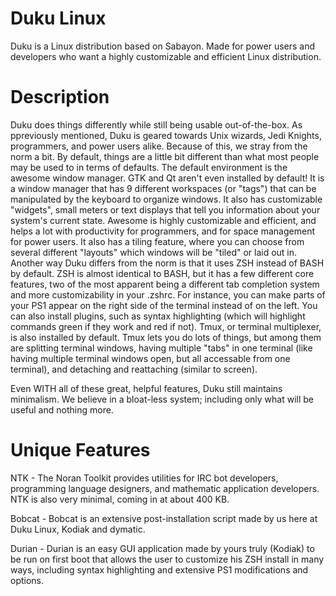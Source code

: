 Duku Linux
==========
Duku is a Linux distribution based on Sabayon. Made for power users and developers who want a highly customizable and efficient Linux distribution.

Description
===========
Duku does things differently while still being usable out-of-the-box. As ppreviously mentioned, Duku is geared towards Unix wizards, Jedi Knights, programmers, and power users alike. Because of this, we stray from the norm a bit.
By default, things are a little bit different than what most people may be used to in terms of defaults. The default environment is the awesome window manager. GTK and Qt aren't even installed by default! It is a window manager that has 9 different workspaces (or "tags") that can be manipulated by the keyboard to organize windows. It also has customizable "widgets", small meters or text displays that tell you information about your system's current state.
Awesome is highly customizable and efficient, and helps a lot with productivity for programmers, and for space management for power users. It also has a tiling feature, where you can choose from several different "layouts" which windows will be "tiled" or laid out in.
Another way Duku differs from the norm is that it uses ZSH instead of BASH by default. ZSH is almost identical to BASH, but it has a few different core features, two of the most apparent being a different tab completion system and more customizability in your .zshrc. For instance, you can make parts of your PS1 appear on the right side of the terminal instead of on the left. You can also install plugins, such as syntax highlighting (which will highlight commands green if they work and red if not).
Tmux, or terminal multiplexer, is also installed by default. Tmux lets you do lots of things, but among them are splitting terminal windows, having multiple "tabs" in one terminal (like having multiple terminal windows open, but all accessable from one terminal), and detaching and reattaching (similar to screen).

Even WITH all of these great, helpful features, Duku still maintains minimalism. We believe in a bloat-less system; including only what will be useful and nothing more.

Unique Features
===============
NTK - The Noran Toolkit provides utilities for IRC bot developers, programming language designers, and mathematic application developers. NTK is also very minimal, coming in at about 400 KB.

Bobcat - Bobcat is an extensive post-installation script made by us here at Duku Linux, Kodiak and dymatic.

Durian - Durian is an easy GUI application made by yours truly (Kodiak) to be run on first boot that allows the user to customize his ZSH install in many ways, including syntax highlighting and extensive PS1 modifications and options.